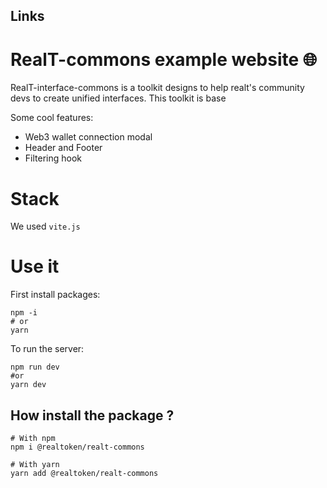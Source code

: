 ## Links
[]()
[]()
[]()

# RealT-commons example website 🌐

RealT-interface-commons is a toolkit designs to help realt's community devs to create unified interfaces.
This toolkit is base

Some cool features:
- Web3 wallet connection modal
- Header and Footer
- Filtering hook

# Stack
We used `vite.js` 

# Use it
First install packages:
```
npm -i
# or
yarn
```

To run the server:
```
npm run dev
#or
yarn dev
```

## How install the package ?
```
# With npm
npm i @realtoken/realt-commons

# With yarn
yarn add @realtoken/realt-commons
```

